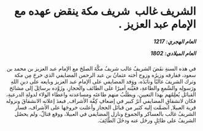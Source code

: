 <h1 dir="rtl">الشريف غالب  شريف مكة ينقض عهده مع الإمام عبد العزيز .</h1>

<h5 dir="rtl">العام الهجري:  1217

العام الميلادي: 1802

</h5>

<p dir="rtl">في هذه السنةِ نقَضَ الشريفُ غالب شريفُ مكَّةَ الصلحَ مع الإمام عبد العزيز بن محمد بن سعود، ففارقه وزيرُه وزوج أخته عثمانُ بن عبد الرحمن المضايفي الذي خرجَ مِن مكة وترك الشريفَ غالبًا ونابَذَه، ووَفد المضايفي على الإمامِ عبد العزيز وبايعه على دينِ اللهِ ورَسولِه والسَّمعِ والطاعةِ، فعَيَّنه أميرًا على الطائف والحجازِ، وزَوَّده برسائِلَ إلى مشائخ القبائل يُعلِمُهم بهذا التعيين، ويطلُبُ منهم طاعتَه ومساعدته واعطاء الولاء لدولةِ الدرعيةِ، فكان لانشقاقِ المضايفي أثرٌ كبير في إضعافِ كِفَّة الأشراف, فبعدَ إعلانه الانشقاقَ ونزوله قرية العبيلا, انضمَّت إليه كثير من قبائل الحجاز وأعلنت خروجَها على الأشراف، فسار الشريفُ غالب بالعساكر والجموع ونازل المضايفي في العبيلا، ووقع قتالٌ، ولم يحصُل الشريفُ على طائِلٍ ورحَل عنه ودخَلَ الطَّائِفَ.</p></br>
